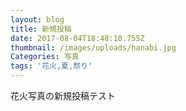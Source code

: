 ```yaml
---
layout: blog
title: 新規投稿
date: 2017-08-04T18:48:10.755Z
thumbnail: /images/uploads/hanabi.jpg
Categories: 写真
tags: '花火,夏,祭り'
---
```

花火写真の新規投稿テスト
